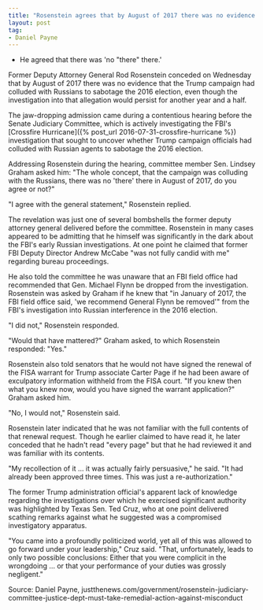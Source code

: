 ```yaml
---
title: "Rosenstein agrees that by August of 2017 there was no evidence of Trump-Russia collusion"
layout: post
tag:
- Daniel Payne
---
```


- He agreed that there was 'no "there" there.'

Former Deputy Attorney General Rod Rosenstein conceded on Wednesday that by August of 2017 there was no evidence that the Trump campaign had colluded with Russians to sabotage the 2016 election, even though the investigation into that allegation would persist for another year and a half.

The jaw-dropping admission came during a contentious hearing before the Senate Judiciary Committee, which is actively investigating the FBI's [Crossfire Hurricane]({% post_url 2016-07-31-crossfire-hurricane %}) investigation that sought to uncover whether Trump campaign officials had colluded with Russian agents to sabotage the 2016 election.

Addressing Rosenstein during the hearing, committee member Sen. Lindsey Graham asked him: "The whole concept, that the campaign was colluding with the Russians, there was no 'there' there in August of 2017, do you agree or not?"

"I agree with the general statement," Rosenstein replied.

The revelation was just one of several bombshells the former deputy attorney general delivered before the committee. Rosenstein in many cases appeared to be admitting that he himself was significantly in the dark about the FBI's early Russian investigations. At one point he claimed that former FBI Deputy Director Andrew McCabe "was not fully candid with me" regarding bureau proceedings.

He also told the committee he was unaware that an FBI field office had recommended that Gen. Michael Flynn be dropped from the investigation. Rosenstein was asked by Graham if he knew that "in January of 2017, the FBI field office said, 'we recommend General Flynn be removed'" from the FBI's investigation into Russian interference in the 2016 election.

"I did not," Rosenstein responded.

"Would that have mattered?" Graham asked, to which Rosenstein responded: "Yes."

Rosenstein also told senators that he would not have signed the renewal of the FISA warrant for Trump associate Carter Page if he had been aware of exculpatory information withheld from the FISA court. "If you knew then what you knew now, would you have signed the warrant application?" Graham asked him.

"No, I would not," Rosenstein said.

Rosenstein later indicated that he was not familiar with the full contents of that renewal request. Though he earlier claimed to have read it, he later conceded that he hadn't read "every page" but that he had reviewed it and was familiar with its contents.

"My recollection of it … it was actually fairly persuasive," he said. "It had already been approved three times. This was just a re-authorization."

The former Trump administration official's apparent lack of knowledge regarding the investigations over which he exercised significant authority was highlighted by Texas Sen. Ted Cruz, who at one point delivered scathing remarks against what he suggested was a compromised investigatory apparatus.

"You came into a profoundly politicized world, yet all of this was allowed to go forward under your leadership," Cruz said. "That, unfortunately, leads to only two possible conclusions: Either that you were complicit in the wrongdoing … or that your performance of your duties was grossly negligent."

Source: Daniel Payne, justthenews.com/government/rosenstein-judiciary-committee-justice-dept-must-take-remedial-action-against-misconduct
